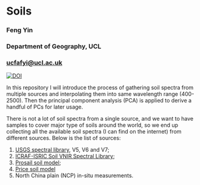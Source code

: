 # Soils

### Feng Yin
### Department of Geography, UCL
### ucfafyi@ucl.ac.uk

[![DOI](https://zenodo.org/badge/DOI/10.5281/zenodo.3926368.svg)](https://doi.org/10.5281/zenodo.3926368)

In this repository I will introduce the process of gathering soil spectra from multiple sources and interpolating them into same wavelength range (400-2500). Then the principal component analysis (PCA) is applied to derive a handful of PCs for later usage.

There is not a lot of soil spectra from a single source, and we want to have samples to cover major type of soils around the world, so we end up collecting all the available soil spectra (I can find on the internet) from different sources. Below is the list of sources:

1. [USGS spectral library](https://www.usgs.gov/energy-and-minerals/mineral-resources-program/science/usgs-high-resolution-spectral-library), V5, V6 and V7;
2. [ICRAF-ISRIC Soil VNIR Spectral Library](https://www.isric.org/explore/ISRIC-collections);
3. [Prosail soil model](https://github.com/jgomezdans/prosail/blob/master/prosail/soil_reflectance.txt);
4. [Price soil model](https://naldc.nal.usda.gov/download/37764/PDF)
5. North China plain (NCP) in-situ measurements.
